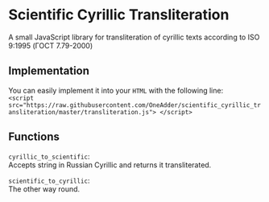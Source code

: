 # Scientific Cyrillic Transliteration
A small JavaScript library for transliteration of cyrillic texts according to ISO 9:1995 (ГОСТ 7.79-2000)

## Implementation
You can easily implement it into your `HTML` with the following line:  
`<script src="https://raw.githubusercontent.com/OneAdder/scientific_cyrillic_transliteration/master/transliteration.js">
</script>`

## Functions
`cyrillic_to_scientific`:  
Accepts string in Russian Cyrillic and returns it transliterated.

`scientific_to_cyrillic`:  
The other way round.
